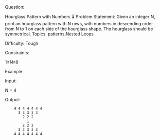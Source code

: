  Question:
 
Hourglass Pattern with Numbers ⏳
Problem Statement: Given an integer N, print an hourglass pattern with N rows, with numbers in descending order from N to 1 on each side of the hourglass shape. The hourglass should be symmetrical.
Topics: patterns,Nested Loops

Difficulty:
 Tough


Constraints:

1≤N≤9

Example

Input:

N = 4

Output:

        4 4 4 4 4 4 4
          3 3 3 3 3
            2 2 2
              1
            2 2 2
          3 3 3 3 3
        4 4 4 4 4 4 4